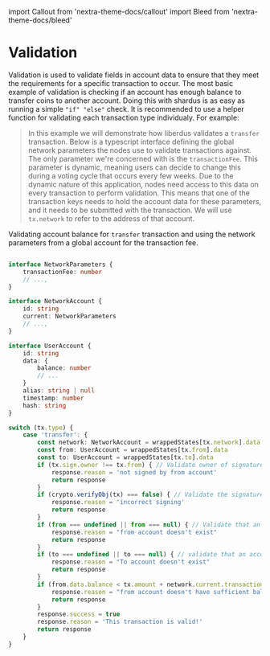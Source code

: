 import Callout from 'nextra-theme-docs/callout'
import Bleed from 'nextra-theme-docs/bleed'

# Validation

Validation is used to validate fields in account data to ensure that they meet the requirements for a specific transaction to occur. The most basic example of validation is checking if an account has enough balance to transfer coins to another account. Doing this with shardus is as easy as running a simple `"if" "else"` check. It is recommended to use a helper function for validating each transaction type individualy. For example:


> In this example we will demonstrate how liberdus validates a `transfer` transaction. Below is a typescript interface defining the global network parameters the nodes use to validate transactions against. The only parameter we're concerned with is the `transactionFee`. This parameter is dynamic, meaning users can decide to change this during a voting cycle that occurs every few weeks. Due to the dynamic nature of this application, nodes need access to this data on every transaction to perform validation. This means that one of the transaction keys needs to hold the account data for these parameters, and it needs to be submitted with the transaction. We will use `tx.network` to refer to the address of that account.

<Callout emoji="👇" type="default"> 

Validating account balance for `transfer` transaction and using the network parameters from a global account for the transaction fee.

</Callout>

```ts

interface NetworkParameters {
    transactionFee: number
    // ...,
}

interface NetworkAccount {
    id: string
    current: NetworkParameters
    // ...,
}

interface UserAccount {
    id: string
    data: {
        balance: number
        // ...
    }
    alias: string | null
    timestamp: number
    hash: string
}

switch (tx.type) {
    case 'transfer': {
        const network: NetworkAccount = wrappedStates[tx.network].data
        const from: UserAccount = wrappedStates[tx.from].data
        const to: UserAccount = wrappedStates[tx.to].data
        if (tx.sign.owner !== tx.from) { // Validate owner of signature is the sending account
            response.reason = 'not signed by from account'
            return response
        }
        if (crypto.verifyObj(tx) === false) { // Validate the signature
            response.reason = 'incorrect signing'
            return response
        }
        if (from === undefined || from === null) { // Validate that an account exists for the sender
            response.reason = "from account doesn't exist"
            return response
        }
        if (to === undefined || to === null) { // validate that an account exists for the recipient
            response.reason = "To account doesn't exist"
            return response
        }
        if (from.data.balance < tx.amount + network.current.transactionFee) { // Validate that the sender has enough tokens to cover the transaction amount + the current network transaction fee
            response.reason = "from account doesn't have sufficient balance to cover the transaction"
            return response
        }
        response.success = true
        response.reason = 'This transaction is valid!'
        return response
    }
}
```

